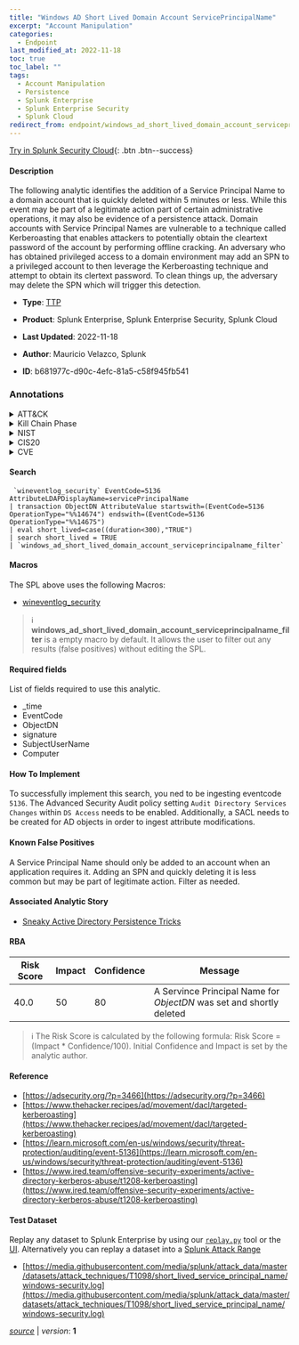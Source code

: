 ```yaml
---
title: "Windows AD Short Lived Domain Account ServicePrincipalName"
excerpt: "Account Manipulation"
categories:
  - Endpoint
last_modified_at: 2022-11-18
toc: true
toc_label: ""
tags:
  - Account Manipulation
  - Persistence
  - Splunk Enterprise
  - Splunk Enterprise Security
  - Splunk Cloud
redirect_from: endpoint/windows_ad_short_lived_domain_account_serviceprincipalname/
---
```




[Try in Splunk Security Cloud](https://www.splunk.com/en_us/cyber-security.html){: .btn .btn--success}

#### Description

The following analytic identifies the addition of a Service Principal Name to a domain account that is quickly deleted within 5 minutes or less. While this event may be part of a legitimate action part of certain administrative operations, it may also be evidence of a persistence attack. Domain accounts with Service Principal Names are vulnerable to a technique called Kerberoasting that enables attackers to potentially obtain the cleartext password of the account by performing offline cracking. An adversary who has obtained privileged access to a domain environment may add an SPN to a privileged account to then leverage the Kerberoasting technique and attempt to obtain its clertext password. To clean things up, the adversary may delete the SPN which will trigger this detection.

- **Type**: [TTP](https://github.com/splunk/security_content/wiki/Detection-Analytic-Types)
- **Product**: Splunk Enterprise, Splunk Enterprise Security, Splunk Cloud

- **Last Updated**: 2022-11-18
- **Author**: Mauricio Velazco, Splunk
- **ID**: b681977c-d90c-4efc-81a5-c58f945fb541

### Annotations
<details>
  <summary>ATT&CK</summary>

<div markdown="1">

#### [ATT&CK](https://attack.mitre.org/)

| ID          | Technique   | Tactic         |
| ----------- | ----------- |--------------- |
| [T1098](https://attack.mitre.org/techniques/T1098/) | Account Manipulation | Persistence |

</div>
</details>


<details>
  <summary>Kill Chain Phase</summary>

<div markdown="1">

* Installation
* Actions on Objectives


</div>
</details>


<details>
  <summary>NIST</summary>

<div markdown="1">

* DE.CM



</div>
</details>

<details>
  <summary>CIS20</summary>

<div markdown="1">

* CIS 3
* CIS 5
* CIS 16



</div>
</details>

<details>
  <summary>CVE</summary>

<div markdown="1">


</div>
</details>


#### Search

```
 `wineventlog_security` EventCode=5136 AttributeLDAPDisplayName=servicePrincipalName 
| transaction ObjectDN AttributeValue startswith=(EventCode=5136 OperationType="%%14674") endswith=(EventCode=5136 OperationType="%%14675") 
| eval short_lived=case((duration<300),"TRUE") 
| search short_lived = TRUE 
| `windows_ad_short_lived_domain_account_serviceprincipalname_filter`
```

#### Macros
The SPL above uses the following Macros:
* [wineventlog_security](https://github.com/splunk/security_content/blob/develop/macros/wineventlog_security.yml)

> :information_source:
> **windows_ad_short_lived_domain_account_serviceprincipalname_filter** is a empty macro by default. It allows the user to filter out any results (false positives) without editing the SPL.



#### Required fields
List of fields required to use this analytic.
* _time
* EventCode
* ObjectDN
* signature
* SubjectUserName
* Computer



#### How To Implement
To successfully implement this search, you ned to be ingesting eventcode `5136`. The Advanced Security Audit policy setting `Audit Directory Services Changes` within `DS Access` needs to be enabled. Additionally, a SACL needs to be created for AD objects in order to ingest attribute modifications.
#### Known False Positives
A Service Principal Name should only be added to an account when an application requires it. Adding an SPN and quickly deleting it is less common but may be part of legitimate action. Filter as needed.

#### Associated Analytic Story
* [Sneaky Active Directory Persistence Tricks](/stories/sneaky_active_directory_persistence_tricks)




#### RBA

| Risk Score  | Impact      | Confidence   | Message      |
| ----------- | ----------- |--------------|--------------|
| 40.0 | 50 | 80 | A Servince Principal Name for $ObjectDN$ was set and shortly deleted |


> :information_source:
> The Risk Score is calculated by the following formula: Risk Score = (Impact * Confidence/100). Initial Confidence and Impact is set by the analytic author.


#### Reference

* [https://adsecurity.org/?p=3466](https://adsecurity.org/?p=3466)
* [https://www.thehacker.recipes/ad/movement/dacl/targeted-kerberoasting](https://www.thehacker.recipes/ad/movement/dacl/targeted-kerberoasting)
* [https://learn.microsoft.com/en-us/windows/security/threat-protection/auditing/event-5136](https://learn.microsoft.com/en-us/windows/security/threat-protection/auditing/event-5136)
* [https://www.ired.team/offensive-security-experiments/active-directory-kerberos-abuse/t1208-kerberoasting](https://www.ired.team/offensive-security-experiments/active-directory-kerberos-abuse/t1208-kerberoasting)



#### Test Dataset
Replay any dataset to Splunk Enterprise by using our [`replay.py`](https://github.com/splunk/attack_data#using-replaypy) tool or the [UI](https://github.com/splunk/attack_data#using-ui).
Alternatively you can replay a dataset into a [Splunk Attack Range](https://github.com/splunk/attack_range#replay-dumps-into-attack-range-splunk-server)

* [https://media.githubusercontent.com/media/splunk/attack_data/master/datasets/attack_techniques/T1098/short_lived_service_principal_name/windows-security.log](https://media.githubusercontent.com/media/splunk/attack_data/master/datasets/attack_techniques/T1098/short_lived_service_principal_name/windows-security.log)



[*source*](https://github.com/splunk/security_content/tree/develop/detections/endpoint/windows_ad_short_lived_domain_account_serviceprincipalname.yml) \| *version*: **1**